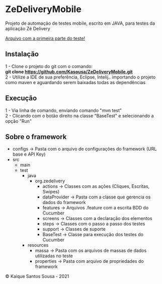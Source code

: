 # ZeDeliveryMobile  
Projeto de automação de testes mobile, escrito em JAVA, para testes da aplicação Zé Delivery  

[Arquivo com a primeira parte do teste!](https://github.com/Kasousa/ZeDeliveryMobile/blob/master/QAChallenge.docx)

## Instalação  

1 - Clone o projeto do git com o comando:  
**git clone https://github.com/Kasousa/ZeDeliveryMobile.git**  
2 - Utilize a IDE de sua preferência, Eclipse, Intelij.. importando o projeto como maven e aguardando serem baixadas todas as dependências  

## Execução

1 - Via linha de comando, enviando comando "mvn test"  
2 - Clicando com o botão direito na classe "BaseTest" e selecionando a opção "Run"  

## Sobre o framework  

- configs -> Pasta com o arquivo de configurações do framework (URL base e API Key)
- src 
    - main  
    - test
        - java
            - org.zedelivery
                - actions -> Classes com as ações (Cliques, Escritas, Swipes)
                - dataProvider -> Pasta com a classe que gerencia os dados do framework
                - features -> Arquivos .feature com a escrita BDD do Cucumber
                - screens -> Classes com a declaração dos elementos
                - steps -> Classes com o passo a passo dos testes
                - support -> Classes de suporte
                - BaseTest -> Classe para execução dos testes do Cucumber
        - resources
            - massa -> Pasta com os arquivos de massas de dados utilizadas no teste
            - properties -> Pasta com arquivo de propriedades do framework

&copy; Kaique Santos Sousa - 2021
